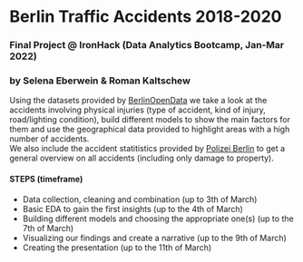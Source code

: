 # Berlin Traffic Accidents 2018-2020
### Final Project @ IronHack (Data Analytics Bootcamp, Jan-Mar 2022)
### by Selena Eberwein & Roman Kaltschew

Using the datasets provided by [BerlinOpenData](https://daten.berlin.de/kategorie/verkehr) we take a look at the accidents involving physical injuries (type of accident, kind of injury, road/lighting condition), build different models to show the main factors for them and use the geographical data provided to highlight areas with a high number of accidents.<br>
We also include the accident statitistics provided by [Polizei Berlin](https://www.berlin.de/polizei/aufgaben/verkehrssicherheit/verkehrsunfallstatistik/) to get a general overview on all accidents (including only damage to property).

#### STEPS (timeframe)
+ Data collection, cleaning and combination (up to 3th of March)
+ Basic EDA to gain the first insights (up to the 4th of March)
+ Building different models and choosing the appropriate one(s) (up to the 7th of March)
+ Visualizing our findings and create a narrative (up to the 9th of March)
+ Creating the presentation (up to the 11th of March)
